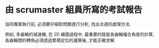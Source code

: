 # 由 scrumaster 組員所寫的考試報告

協同專案執行前, 必須要仔細對問題進行分析, 找出合適的處理方法.

例如, 多齒輪的減速機, 在 2D 繪圖過程中, 最重要的就是各齒輪囓合角度的計算, 各齒輪間的轉角必須透過累積定位的運算後, 才能正確求解.
